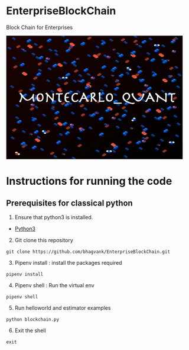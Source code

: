 # EnterpriseBlockChain
Block Chain for Enterprises


![alt text](https://github.com/bhagvank/arc/blob/master/monte_carlo_quant.png)



# Instructions for running the code

## Prerequisites for classical python

1. Ensure that  python3 is installed.
  * [Python3](https://www.python.org/downloads/)
  
2. Git clone this repository
```
git clone https://github.com/bhagvank/EnterpriseBlockChain.git

```
3. Pipenv install : install the packages required
```
pipenv install
```

4. Pipenv shell : Run the virtual env 
```
pipenv shell
```
5. Run helloworld and estimator examples
```
python blockchain.py

```
6. Exit the shell
```
exit
```



